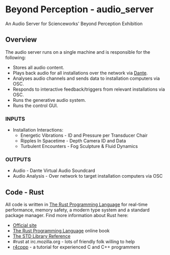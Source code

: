 # Beyond Perception - audio_server

An Audio Server for Scienceworks' Beyond Perception Exhibition


## Overview

The audio server runs on a single machine and is responsible for the following:

- Stores all audio content.
- Plays back audio for all installations over the network via [Dante](https://www.audinate.com/).
- Analyses audio channels and sends data to installation computers via OSC.
- Responds to interactive feedback/triggers from relevant installations via OSC.
- Runs the generative audio system.
- Runs the control GUI.

### INPUTS

- Installation Interactions:
    - Energetic Vibrations - ID and Pressure per Transducer Chair
    - Ripples In Spacetime - Depth Camera ID and Data
    - Turbulent Encounters - Fog Sculpture & Fluid Dynamics

### OUTPUTS

- Audio - Dante Virtual Audio Soundcard
- Audio Analysis - Over network to target installation computers via OSC


## Code - Rust

All code is written in [The Rust Programming
Language](https://www.rust-lang.org/) for real-time performance, memory safety,
a modern type system and a standard package manager. Find more information about
Rust here:

- [Official site](https://www.rust-lang.org/)
- [The Rust Programming Language](https://doc.rust-lang.org/book/) online book
- [The STD Library Reference](https://doc.rust-lang.org/std/)
- #rust at irc.mozilla.org - lots of friendly folk willing to help
- [r4cppp](https://github.com/nrc/r4cppp) - a tutorial for experienced C and C++
  programmers
